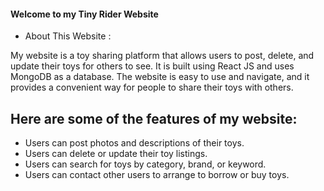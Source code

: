 #### Welcome to my Tiny Rider Website

*  About This Website :

My website is a toy sharing platform that allows users to post, delete, and update their toys for others to see. It is built using React JS and uses MongoDB as a database. The website is easy to use and navigate, and it provides a convenient way for people to share their toys with others.

## Here are some of the features of my website:

  *  Users can post photos and descriptions of their toys.
  *  Users can delete or update their toy listings.
  * Users can search for toys by category, brand, or keyword.
  * Users can contact other users to arrange to borrow or buy toys.
